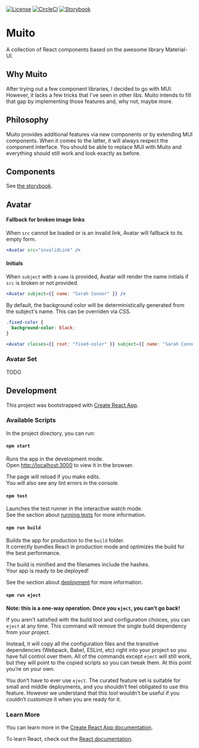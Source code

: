 [![License](https://img.shields.io/github/license/luisfarzati/muito.svg?color=blue)](https://github.com/luisfarzati/muito/blob/master/LICENSE)
[![CircleCI](https://img.shields.io/circleci/build/github/luisfarzati/muito/master.svg)](https://circleci.com/gh/luisfarzati/muito)
[![Storybook](https://cdn.jsdelivr.net/gh/storybooks/brand@master/badge/badge-storybook.svg)](https://luisfarzati.github.io/muito/?path=/story/avatar--with-valid-src)

# Muito 

A collection of React components based on the awesome library Material-UI.

## Why Muito

After trying out a few component libraries, I decided to go with MUI. However, it lacks a few tricks that I've seen in other libs. Muito intends to fill that gap by implementing those features and, why not, maybe more.

## Philosophy

Muito provides additional features via new components or by extending MUI components. When it comes to the latter, it will always respect the component interface. You should be able to replace MUI with Muito and everything should still work and look exactly as before.

## Components

See [the storybook](https://luisfarzati.github.io/muito/?path=/story/avatar--with-valid-src).

## Avatar

#### Fallback for broken image links

When `src` cannot be loaded or is an invalid link, Avatar will fallback to its empty form.

```jsx
<Avatar src="invalidLink" />
```

#### Initials

When `subject` with a `name` is provided, Avatar will render the name initials if `src` is broken or not provided.

```jsx
<Avatar subject={{ name: "Sarah Connor" }} />
```

By default, the background color will be deterministically generated from the subject's name. This can be overriden via CSS.

```css
.fixed-color {
  background-color: black;
}
```

```jsx
<Avatar classes={{ root: "fixed-color" }} subject={{ name: "Sarah Connor" }} />
```

### Avatar Set

TODO

## Development

This project was bootstrapped with [Create React App](https://github.com/facebook/create-react-app).

### Available Scripts

In the project directory, you can run:

#### `npm start`

Runs the app in the development mode.<br>
Open [http://localhost:3000](http://localhost:3000) to view it in the browser.

The page will reload if you make edits.<br>
You will also see any lint errors in the console.

#### `npm test`

Launches the test runner in the interactive watch mode.<br>
See the section about [running tests](https://facebook.github.io/create-react-app/docs/running-tests) for more information.

#### `npm run build`

Builds the app for production to the `build` folder.<br>
It correctly bundles React in production mode and optimizes the build for the best performance.

The build is minified and the filenames include the hashes.<br>
Your app is ready to be deployed!

See the section about [deployment](https://facebook.github.io/create-react-app/docs/deployment) for more information.

#### `npm run eject`

**Note: this is a one-way operation. Once you `eject`, you can’t go back!**

If you aren’t satisfied with the build tool and configuration choices, you can `eject` at any time. This command will remove the single build dependency from your project.

Instead, it will copy all the configuration files and the transitive dependencies (Webpack, Babel, ESLint, etc) right into your project so you have full control over them. All of the commands except `eject` will still work, but they will point to the copied scripts so you can tweak them. At this point you’re on your own.

You don’t have to ever use `eject`. The curated feature set is suitable for small and middle deployments, and you shouldn’t feel obligated to use this feature. However we understand that this tool wouldn’t be useful if you couldn’t customize it when you are ready for it.

### Learn More

You can learn more in the [Create React App documentation](https://facebook.github.io/create-react-app/docs/getting-started).

To learn React, check out the [React documentation](https://reactjs.org/).
